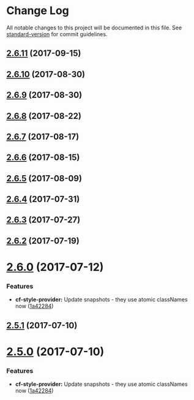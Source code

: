 # Change Log

All notable changes to this project will be documented in this file.
See [standard-version](https://github.com/conventional-changelog/standard-version) for commit guidelines.

<a name="2.6.11"></a>
## [2.6.11](https://github.com/cloudflare/cf-ui/compare/cf-component-box@2.6.9...cf-component-box@2.6.11) (2017-09-15)




<a name="2.6.10"></a>
## [2.6.10](https://github.com/cloudflare/cf-ui/compare/cf-component-box@2.6.9...cf-component-box@2.6.10) (2017-08-30)




<a name="2.6.9"></a>
## [2.6.9](https://github.com/cloudflare/cf-ui/compare/cf-component-box@2.6.8...cf-component-box@2.6.9) (2017-08-30)




<a name="2.6.8"></a>
## [2.6.8](https://github.com/cloudflare/cf-ui/compare/cf-component-box@2.6.7...cf-component-box@2.6.8) (2017-08-22)




<a name="2.6.7"></a>
## [2.6.7](https://github.com/cloudflare/cf-ui/compare/cf-component-box@2.6.6...cf-component-box@2.6.7) (2017-08-17)




<a name="2.6.6"></a>
## [2.6.6](https://github.com/cloudflare/cf-ui/compare/cf-component-box@2.6.5...cf-component-box@2.6.6) (2017-08-15)




<a name="2.6.5"></a>
## [2.6.5](https://github.com/cloudflare/cf-ui/compare/cf-component-box@2.6.3...cf-component-box@2.6.5) (2017-08-09)




<a name="2.6.4"></a>
## [2.6.4](https://github.com/koddsson/cf-ui/compare/cf-component-box@2.6.3...cf-component-box@2.6.4) (2017-07-31)




<a name="2.6.3"></a>
## [2.6.3](https://github.com/cloudflare/cf-ui/compare/cf-component-box@2.6.2...cf-component-box@2.6.3) (2017-07-27)




<a name="2.6.2"></a>
## [2.6.2](https://github.com/cloudflare/cf-ui/compare/cf-component-box@2.6.1...cf-component-box@2.6.2) (2017-07-19)




<a name="2.6.0"></a>
# [2.6.0](https://github.com/sejoker/cf-ui/compare/cf-component-box@2.4.0...cf-component-box@2.6.0) (2017-07-12)


### Features

* **cf-style-provider:** Update snapshots - they use atomic classNames now ([1a42284](https://github.com/sejoker/cf-ui/commit/1a42284))




<a name="2.5.1"></a>
## [2.5.1](https://github.com/koddsson/cf-ui/compare/cf-component-box@2.5.0...cf-component-box@2.5.1) (2017-07-10)




<a name="2.5.0"></a>
# [2.5.0](https://github.com/koddsson/cf-ui/compare/cf-component-box@2.4.0...cf-component-box@2.5.0) (2017-07-10)


### Features

* **cf-style-provider:** Update snapshots - they use atomic classNames now ([1a42284](https://github.com/koddsson/cf-ui/commit/1a42284))
